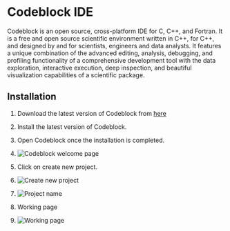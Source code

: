 # Codeblock IDE

Codeblock is an open source, cross-platform IDE for C, C++, and Fortran. It is a free and open source scientific environment written in C++, for C++, and designed by and for scientists, engineers and data analysts. It features a unique combination of the advanced editing, analysis, debugging, and profiling functionality of a comprehensive development tool with the data exploration, interactive execution, deep inspection, and beautiful visualization capabilities of a scientific package.

##  Installation

1. Download the latest version of Codeblock from [here](https://www.codeblocks.org/downloads/26)



2. Install the latest version of Codeblock.

3. Open Codeblock once the installation is completed.
4. ![Codeblock welcome page](https://i0.wp.com/technobyte.org/wp-content/uploads/2017/09/1-Getting-started-with-code-blocks.jpg?resize=768%2C415&ssl=1)
5. Click on create new project.
6. ![Create new project](https://wiki.codeblocks.org/images/8/8f/ProjectWizard.png)
7. ![Project name](https://wiki.codeblocks.org/images/b/be/ConsoleApplication.png)


8. Working page
9. ![Working page](https://www.codeblocks.org/docs/codeblocks.png)

